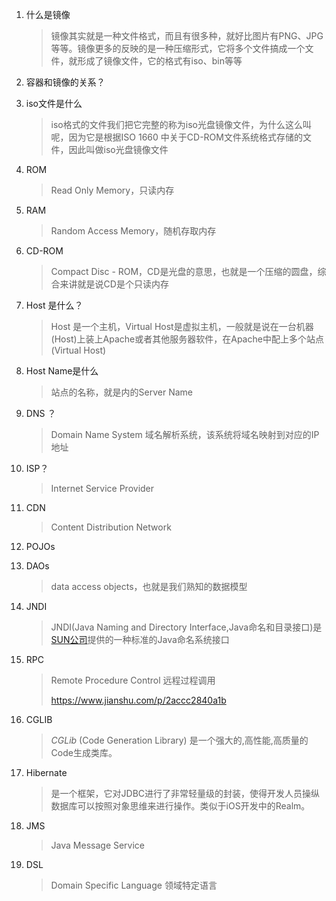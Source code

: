 1. 什么是镜像

   > 镜像其实就是一种文件格式，而且有很多种，就好比图片有PNG、JPG等等。镜像更多的反映的是一种压缩形式，它将多个文件搞成一个文件，就形成了镜像文件，它的格式有iso、bin等等

2. 容器和镜像的关系？

3. iso文件是什么

   > iso格式的文件我们把它完整的称为iso光盘镜像文件，为什么这么叫呢，因为它是根据ISO 1660 中关于CD-ROM文件系统格式存储的文件，因此叫做iso光盘镜像文件

4. ROM

   > Read Only Memory，只读内存

5. RAM

   > Random Access Memory，随机存取内存

6. CD-ROM

   > Compact Disc - ROM，CD是光盘的意思，也就是一个压缩的圆盘，综合来讲就是说CD是个只读内存

7. Host 是什么？

   > Host 是一个主机，Virtual Host是虚拟主机，一般就是说在一台机器(Host)上装上Apache或者其他服务器软件，在Apache中配上多个站点(Virtual Host)

8. Host Name是什么

   > 站点的名称，就是<Virtual Host>内的Server Name

9. DNS ？

   > Domain Name System 域名解析系统，该系统将域名映射到对应的IP地址

10. ISP？

    > Internet Service Provider

11. CDN

    > Content Distribution Network
    
12. POJOs

13. DAOs

    > data access objects，也就是我们熟知的数据模型

14. JNDI

    > JNDI(Java Naming and Directory Interface,Java命名和目录接口)是[SUN公司](https://baike.baidu.com/item/SUN公司)提供的一种标准的Java命名系统接口

15. RPC

    > Remote Procedure Control 远程过程调用
    >
    > https://www.jianshu.com/p/2accc2840a1b

15. CGLIB

    > *CGLib* (Code Generation Library) 是一个强大的,高性能,高质量的Code生成类库。
    
17. Hibernate

    > 是一个框架，它对JDBC进行了非常轻量级的封装，使得开发人员操纵数据库可以按照对象思维来进行操作。类似于iOS开发中的Realm。

18. JMS

    > Java Message Service 

19. DSL

    > Domain Specific Language 领域特定语言